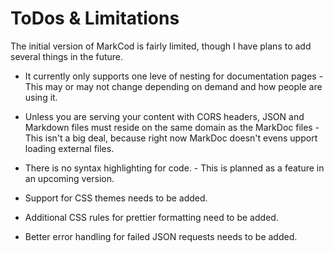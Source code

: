 ToDos & Limitations
====

The initial version of MarkCod is fairly limited, though I have plans to add several things in the future.

* It currently only supports one leve of nesting for documentation pages - This may or may not change depending on demand and how people are using it.

* Unless you are serving your content with CORS headers, JSON and Markdown files must reside on the same domain as the MarkDoc files - This isn't a big deal, because right now MarkDoc doesn't evens upport loading external files.

* There is no syntax highlighting for code. - This is planned as a feature in an upcoming version.

* Support for CSS themes needs to be added.

* Additional CSS rules for prettier formatting need to be added.

* Better error handling for failed JSON requests needs to be added.
